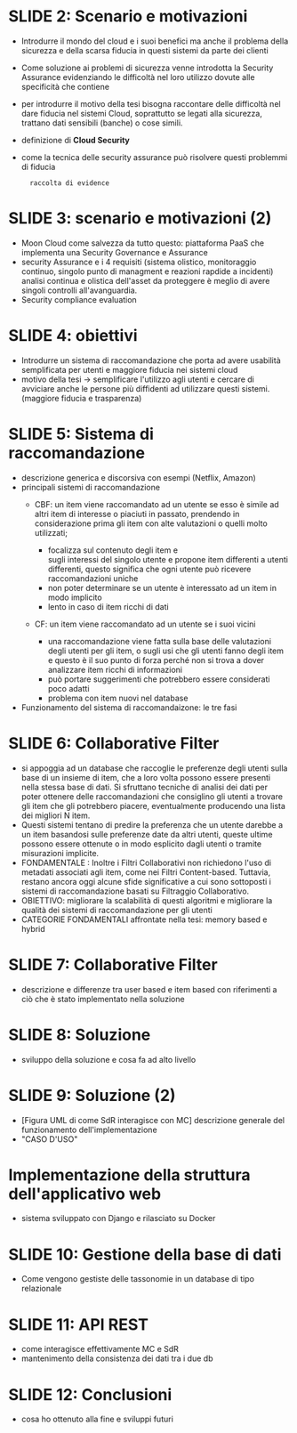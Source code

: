 # SLIDE 2: Scenario e motivazioni 
- Introdurre il mondo del cloud e i suoi benefici ma anche il problema della sicurezza e della scarsa fiducia in questi sistemi da parte dei clienti 
- Come soluzione ai problemi di sicurezza venne introdotta la Security Assurance evidenziando le difficoltà nel loro utilizzo dovute alle specificità che contiene
- per introdurre il motivo della tesi bisogna raccontare delle difficoltà nel dare fiducia nel sistemi Cloud, soprattutto se legati alla 
sicurezza, trattano dati sensibili (banche) o cose simili.
- definizione di **Cloud Security** 
- come la tecnica delle security assurance può risolvere questi problemmi di fiducia
        
        raccolta di evidence


# SLIDE 3: scenario e motivazioni (2)
- Moon Cloud come salvezza da tutto questo: piattaforma PaaS che implementa una Security Governance e Assurance
- security Assurance e i 4 requisiti (sistema olistico, monitoraggio continuo, singolo punto di managment e reazioni rapdide a incidenti)
    analisi continua e olistica dell'asset da proteggere è meglio di avere singoli controlli all'avanguardia.
- Security compliance evaluation


# SLIDE 4: obiettivi
- Introdurre un sistema di raccomandazione che porta ad avere usabilità semplificata per utenti e maggiore fiducia nei sistemi cloud
- motivo della tesi -> semplificare l'utilizzo agli utenti e cercare di avviciare anche le persone più diffidenti ad utilizzare questi sistemi.
(maggiore fiducia e trasparenza)


# SLIDE 5: Sistema di raccomandazione
- descrizione generica e discorsiva con esempi (Netflix, Amazon)
- principali sistemi di raccomandazione
    - CBF: un item viene raccomandato ad un utente se esso è simile ad altri item di interesse o piaciuti in passato, prendendo in considerazione prima gli item con alte valutazioni o quelli molto utilizzati;
        - focalizza sul contenuto degli item e  
        sugli interessi del singolo utente e propone item differenti a utenti differenti, questo significa che ogni utente può ricevere raccomandazioni uniche
        - non poter determinare se un utente è interessato ad un item in modo implicito
        - lento in caso di item ricchi di dati

    - CF: un item viene raccomandato ad un utente se i suoi vicini
        - una raccomandazione viene fatta sulla base delle valutazioni degli utenti per gli item, o sugli usi che gli utenti fanno degli item e questo è il suo punto di forza perché non si trova a dover analizzare item ricchi di informazioni
        - può portare suggerimenti che potrebbero essere considerati poco adatti
        - problema con item nuovi nel database
- Funzionamento del sistema di raccomandaizone: le tre fasi


# SLIDE 6: Collaborative Filter
- si appoggia ad un database che raccoglie le preferenze degli utenti sulla base di un insieme di item, che a loro volta possono essere presenti nella stessa base di dati. Si sfruttano tecniche di analisi dei dati per poter ottenere delle raccomandazioni che consiglino gli utenti a trovare gli item che gli potrebbero piacere, eventualmente producendo una lista dei migliori N item.
- Questi sistemi tentano di predire la preferenza che un utente darebbe a un item basandosi sulle preferenze date da altri utenti, queste ultime possono essere ottenute o in modo esplicito dagli utenti o tramite misurazioni implicite.
- FONDAMENTALE : Inoltre i Filtri Collaborativi non richiedono l'uso di metadati associati agli item, come nei Filtri Content-based. Tuttavia, restano ancora oggi alcune sfide significative a cui sono sottoposti i sistemi di raccomandazione basati su Filtraggio Collaborativo.
- OBIETTIVO: migliorare la scalabilità di questi algoritmi e migliorare la qualità dei sistemi di raccomandazione per gli utenti
- CATEGORIE FONDAMENTALI affrontate nella tesi: memory based e hybrid 


# SLIDE 7: Collaborative Filter
- descrizione e differenze tra user based e item based con riferimenti a ciò che è stato implementato nella soluzione


# SLIDE 8: Soluzione
- sviluppo della soluzione e cosa fa ad alto livello


# SLIDE 9: Soluzione (2)
- [Figura UML di come SdR interagisce con MC] descrizione generale del funzionamento dell'implementazione
- "CASO D'USO"


# Implementazione della struttura dell'applicativo web
- sistema sviluppato con Django e rilasciato su Docker


# SLIDE 10: Gestione della base di dati
- Come vengono gestiste delle tassonomie in un database di tipo relazionale


# SLIDE 11: API REST
- come interagisce effettivamente MC e SdR
- mantenimento della consistenza dei dati tra i due db


# SLIDE 12: Conclusioni
- cosa ho ottenuto alla fine e sviluppi futuri

